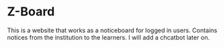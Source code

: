 # Z-Board
This is a website that works as a noticeboard for logged in users. Contains notices from the institution to the learners.
I will add a chcatbot later on.
